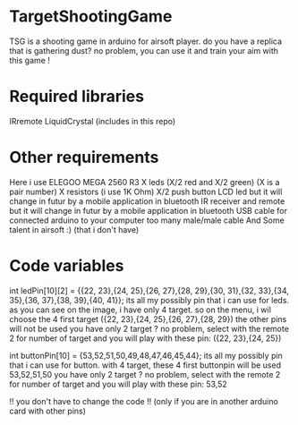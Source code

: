 # TargetShootingGame
TSG is a shooting game in arduino for airsoft player. do you have a replica that is gathering dust? no problem, you can use it and train your aim with this game !


# Required libraries
IRremote
LiquidCrystal
(includes in this repo)

# Other requirements
Here i use ELEGOO MEGA 2560 R3
X leds (X/2 red and X/2 green) (X is a pair number)
X resistors (i use 1K Ohm)
X/2 push button
LCD led but it will change in futur by a mobile application in bluetooth
IR receiver and remote but it will change in futur by a mobile application in bluetooth
USB cable for connected arduino to your computer
too many male/male cable
And Some talent in airsoft :) (that i don't have)

# Code variables
int ledPin[10][2] = {{22, 23},{24, 25},{26, 27},{28, 29},{30, 31},{32, 33},{34, 35},{36, 37},{38, 39},{40, 41}}; 
its all my possibly pin that i can use for leds. as you can see on the image, i have only 4 target. so on the menu, i wil choose the 4 first target ({22, 23},{24, 25},{26, 27},{28, 29}) the other pins will not be used
you have only 2 target ? no problem, select with the remote 2 for number of target and you will play with these pin: ({22, 23},{24, 25})

int buttonPin[10] = {53,52,51,50,49,48,47,46,45,44}; 
its all my possibly pin that i can use for button. with 4 target, these 4 first buttonpin will be used 53,52,51,50
you have only 2 target ? no problem, select with the remote 2 for number of target and you will play with these pin: 53,52

!! you don't have to change the code !! (only if you are in another arduino card with other pins)